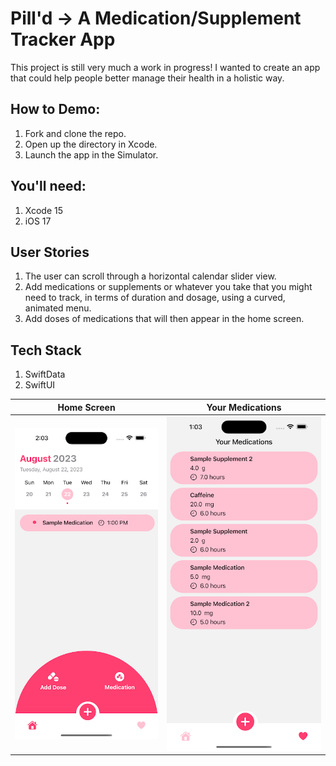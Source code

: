# Pill'd -> A Medication/Supplement Tracker App

This project is still very much a work in progress! I wanted to create an app that could help people better manage their health in a holistic way. 

## How to Demo: 
1. Fork and clone the repo.
2. Open up the directory in Xcode.
3. Launch the app in the Simulator.

## You'll need:
1. Xcode 15
2. iOS 17

## User Stories
1. The user can scroll through a horizontal calendar slider view.
2. Add medications or supplements or whatever you take that you might need to track, in terms of duration and dosage, using a curved, animated menu. 
3. Add doses of medications that will then appear in the home screen.

## Tech Stack
1. SwiftData
2. SwiftUI

|      Home Screen     |   Your Medications   |
| -------------------- | -------------------- |
| ![Home Screen](https://github.com/sencaichi/pill_d/blob/main/homeview.png) | ![Your Medications](https://github.com/sencaichi/pill_d/blob/main/yourmedications.png) |
